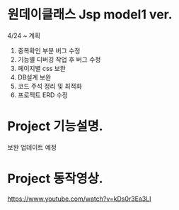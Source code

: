 # 원데이클래스 Jsp model1 ver.
4/24 ~ 계획
1. 중복확인 부분 버그 수정
2. 기능별 디버깅 작업 후 버그 수정
3. 페이지별 css 보완
4. DB설계 보완
5. 코드 주석 정리 및 최적화
6. 프로젝트 ERD 수정

# Project 기능설명.
보완 업데이트 예정

# Project 동작영상.
https://www.youtube.com/watch?v=kDs0r3Ea3LI
